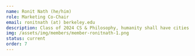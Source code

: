 ```yaml
---
name: Ronit Nath (he/him)
role: Marketing Co-Chair
email: ronitnath (at) berkeley.edu
description: Class of 2024 CS & Philosophy, humanity shall have cities among the stars, and we're going to build them.
img: /assets/img/members/member-ronitnath-1.png
status: current
order: 7
---
```

